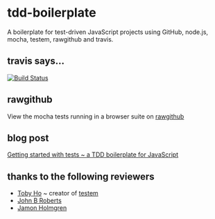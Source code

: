 # tdd-boilerplate

A boilerplate for test-driven JavaScript projects using GitHub, node.js, mocha, 
testem, rawgithub and travis.

## travis says...

[![Build Status](https://travis-ci.org/dfkaye/tdd-boilerplate.png?branch=master)](https://travis-ci.org/dfkaye/tdd-boilerplate)

## rawgithub

View the mocha tests running in a browser suite on 
[rawgithub](https://rawgithub.com/dfkaye/tdd-boilerplate/master/test/mocha/browser-suite.html)

## blog post

[Getting started with tests ~ a TDD boilerplate for JavaScript](http://dfkaye.github.io/2014/03/04/tdd-boilerplate/)

## thanks to the following reviewers

+ [Toby Ho](//github.com/airportyh) ~ creator of 
  [testem](https://github.com/airportyh/testem)
+ [John B Roberts](//github.com/roberjo)
+ [Jamon Holmgren](//github.com/jamonholmgren)
